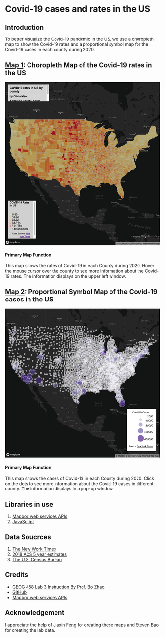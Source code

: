 # Covid-19 cases and rates in the US 

## Introduction
To better visualize the Covid-19 pandemic in the US, we use a choropleth map to show the Covid-19 rates and a proportional symbol map for the Covid-19 cases in each county during 2020. 

## [Map 1](https://olithinivia.github.io/covid-in-US/map1.html): Choropleth Map of the Covid-19 rates in the US 
![Map1](img/map1.png)
#### Primary Map Function
This map shows the rates of Covid-19 in each County during 2020. Hover the mouse cursor over the county to see more information about the Covid-19 rates. The information displays on the upper left window. 

## [Map 2](https://olithinivia.github.io/covid-in-US/map2.html): Proportional Symbol Map of the Covid-19 cases in the US 
![Map2](img/map2.png)
#### Primary Map Function
This map shows the cases of Covid-19 in each County during 2020. Click on the dots to see more information about the Covid-19 cases in different county. The information displays in a pop-up window.

## Libraries in use
1. [Mapbox web services APIs](https://docs.mapbox.com/api/overview/)
2. [JavaScript](https://www.javascript.com/)

## Data Soucrces
1. [The New Work Times](https://github.com/nytimes/covid-19-data/blob/43d32dde2f87bd4dafbb7d23f5d9e878124018b8/live/us-counties.csv)
2. [2018 ACS 5 year estimates](https://data.census.gov/cedsci/table?g=0100000US%24050000&d=ACS%205-Year%20Estimates%20Data%20Profiles&tid=ACSDP5Y2018.DP05&hidePreview=true)
3. [The U.S. Census Bureau](https://www.census.gov/geographies/mapping-files/time-series/geo/carto-boundary-file.html)

## Credits
- [GEOG 458 Lab 3 Instruction By Prof. Bo Zhao](https://github.com/jakobzhao/geog458/tree/master/labs/lab03)
- [GitHub](https://github.com/)
- [Mapbox web services APIs](https://docs.mapbox.com/api/overview/)


## Acknowledgement 
I appreciate the help of Jiaxin Feng for creating these maps and Steven Bao for creating the lab data. 